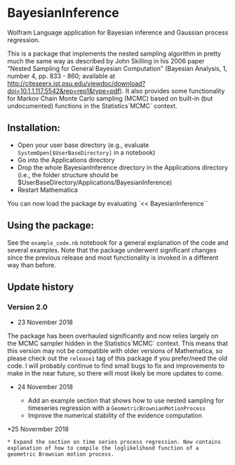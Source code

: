 # BayesianInference
Wolfram Language application for Bayesian inference and Gaussian process regression.

This is a package that implements the nested sampling algorithm in pretty much the same way as described by John Skilling in his 2006 paper "Nested Sampling for General Bayesian Computation" (Bayesian Analysis, 1, number 4, pp. 833 - 860; available at http://citeseerx.ist.psu.edu/viewdoc/download?doi=10.1.1.117.5542&rep=rep1&type=pdf). It also provides some functionality for Markov Chain Monte Carlo sampling (MCMC) based on built-in (but undocumented) functions in the Statistics\`MCMC\` context.

## Installation:
- Open your user base directory (e.g., evaluate `SystemOpen[$UserBaseDirectory]` in a notebook)
- Go into the Applications directory
- Drop the whole BayesianInference directory in the Applications directory (i.e., the folder structure should be $UserBaseDirectory/Applications/BayesianInference)
- Restart Mathematica

You can now load the package by evaluating
`<< BayesianInference\``


## Using the package:

See the `example_code.nb` notebook for a general explanation of the code and several examples. Note that the package underwent significant changes since the previous release and most functionality is invoked in a different way than before.

## Update history

### Version 2.0
* 23 November 2018

The package has been overhauled significantly and now relies largely on the MCMC sampler hidden in the Statistics\`MCMC\` context. This means that this version may not be compatible with older versions of Mathematica, so please check out the `release1` tag of this package if you prefer/need the old code. I will probably continue to find small bugs to fix and improvements to make in the near future, so there will most likely be more updates to come.

* 24 November 2018

	* Add an example section that shows how to use nested sampling for timeseries regression with a `GeometricBrownianMotionProcess`
	* Improve the numerical stability of the evidence computation

*25 Novermber 2018

	* Expand the section on time series process regression. Now contains explanation of how to compile the loglikelihood function of a geometric Brownian motion process.
